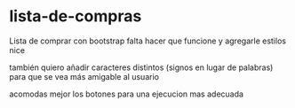 # lista-de-compras

Lista de comprar con bootstrap
falta hacer que funcione y agregarle estilos nice

también quiero añadir caracteres distintos (signos en lugar de palabras) para que se vea más amigable al usuario

acomodas mejor los botones para una ejecucion mas adecuada
